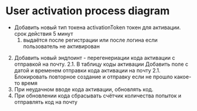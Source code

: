 # User activation process diagram

+ Добавить новый тип токена activationToken токен для активации. срок действия 5 минут
   1. выдаётся после регистрации или после логина если пользователь не активирован
  
2. Добавить новый эндпоинт - перегенериации кода активации с отправкой на почту.
   2.1. В таблицу коды активации Добавить поле с датой и временем отправки кода активации на почту
   2.1. Блокировать повторное создание и отправку если не прошло какое-то время
3. При неудачном вводе кода активации, обновлять код.
4. При обновлении кода сбрасывать счётчик количества попыток и отправлять код на почту
